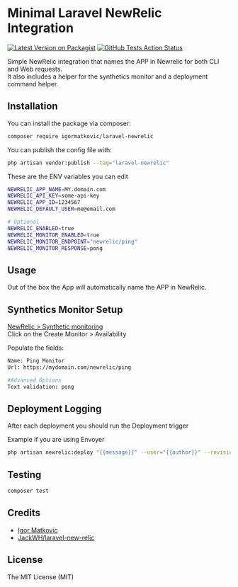 # Minimal Laravel NewRelic Integration

[![Latest Version on Packagist](https://img.shields.io/packagist/v/igormatkovic/laravel-newrelic.svg?style=flat-square)](https://packagist.org/packages/igormatkovic/laravel-newrelic)
[![GitHub Tests Action Status](https://img.shields.io/github/workflow/status/igormatkovic/laravel-newrelic/phpunit?label=tests)](https://github.com/igormatkovic/laravel-newrelic/actions?query=workflow%3Aphpunit+branch%master)

Simple NewRelic integration that names the APP in Newrelic for both CLI and Web requests.  
It also includes a helper for the synthetics monitor and a deployment command helper.

## Installation

You can install the package via composer:

```bash
composer require igormatkovic/laravel-newrelic
```


You can publish the config file with:

```bash
php artisan vendor:publish --tag="laravel-newrelic"
```

These are the ENV variables you can edit

```bash
NEWRELIC_APP_NAME=MY.domain.com
NEWRELIC_API_KEY=some-api-key
NEWRELIC_APP_ID=1234567
NEWRELIC_DEFAULT_USER=me@email.com

# Optional
NEWRELIC_ENABLED=true
NEWRELIC_MONITOR_ENABLED=true
NEWRELIC_MONITOR_ENDPOINT="newrelic/ping"
NEWRELIC_MONITOR_RESPONSE=pong
```


## Usage
Out of the box the App will automatically name the APP in NewRelic.

## Synthetics Monitor Setup
[NewRelic > Synthetic monitoring](https://one.newrelic.com/synthetics-nerdlets)   
Click on the Create Monitor > Availability

Populate the fields:
```bash
Name: Ping Monitor 
Url: https://mydomain.com/newrelic/ping

#Advanced Options
Text validation: pong
```


## Deployment Logging
After each deployment you should run the Deployment trigger

Example if you are using Envoyer
```bash
php artisan newrelic:deploy "{{message}}" --user="{{author}}" --revision="{{sha}}" --changelog="Deployed from: {{branch}}"
```

## Testing

```bash
composer test
```

## Credits

- [Igor Matkovic](https://github.com/igormatkovic)
- [JackWH/laravel-new-relic](https://github.com/JackWH/laravel-new-relic)

## License
The MIT License (MIT)

